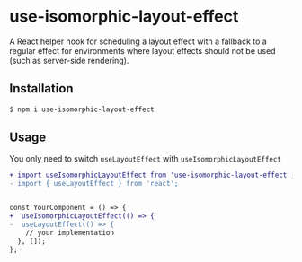 # use-isomorphic-layout-effect

A React helper hook for scheduling a layout effect with a fallback to a regular effect for environments where layout effects should not be used (such as server-side rendering).

## Installation

```sh
$ npm i use-isomorphic-layout-effect
```

## Usage

You only need to switch `useLayoutEffect` with `useIsomorphicLayoutEffect`

```diff
+ import useIsomorphicLayoutEffect from 'use-isomorphic-layout-effect';
- import { useLayoutEffect } from 'react';


const YourComponent = () => {
+  useIsomorphicLayoutEffect(() => {
-  useLayoutEffect(() => {
    // your implementation
  }, []);
};
```

